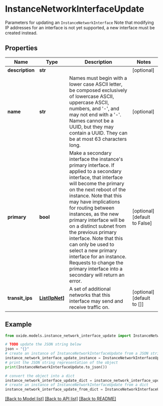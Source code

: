 # InstanceNetworkInterfaceUpdate

Parameters for updating an `InstanceNetworkInterface`  Note that modifying IP addresses for an interface is not yet supported, a new interface must be created instead.

## Properties

Name | Type | Description | Notes
------------ | ------------- | ------------- | -------------
**description** | **str** |  | [optional] 
**name** | **str** | Names must begin with a lower case ASCII letter, be composed exclusively of lowercase ASCII, uppercase ASCII, numbers, and &#39;-&#39;, and may not end with a &#39;-&#39;. Names cannot be a UUID, but they may contain a UUID. They can be at most 63 characters long. | [optional] 
**primary** | **bool** | Make a secondary interface the instance&#39;s primary interface.  If applied to a secondary interface, that interface will become the primary on the next reboot of the instance. Note that this may have implications for routing between instances, as the new primary interface will be on a distinct subnet from the previous primary interface.  Note that this can only be used to select a new primary interface for an instance. Requests to change the primary interface into a secondary will return an error. | [optional] [default to False]
**transit_ips** | [**List[IpNet]**](IpNet.md) | A set of additional networks that this interface may send and receive traffic on. | [optional] [default to []]

## Example

```python
from oxide.models.instance_network_interface_update import InstanceNetworkInterfaceUpdate

# TODO update the JSON string below
json = "{}"
# create an instance of InstanceNetworkInterfaceUpdate from a JSON string
instance_network_interface_update_instance = InstanceNetworkInterfaceUpdate.from_json(json)
# print the JSON string representation of the object
print(InstanceNetworkInterfaceUpdate.to_json())

# convert the object into a dict
instance_network_interface_update_dict = instance_network_interface_update_instance.to_dict()
# create an instance of InstanceNetworkInterfaceUpdate from a dict
instance_network_interface_update_from_dict = InstanceNetworkInterfaceUpdate.from_dict(instance_network_interface_update_dict)
```
[[Back to Model list]](../README.md#documentation-for-models) [[Back to API list]](../README.md#documentation-for-api-endpoints) [[Back to README]](../README.md)


